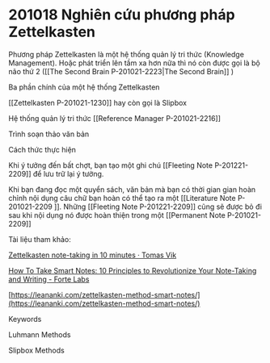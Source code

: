 # 201018 Nghiên cứu phương pháp Zettelkasten

Phương pháp Zettelkasten là một hệ thống quản lý tri thức (Knowledge Management). Hoặc phát triển lên tầm xa hơn nữa thì nó còn được gọi là bộ não thứ 2 ([[The Second Brain P-201021-2223|The Second Brain]] )

Ba phần chính của một hệ thống Zettelkasten

[[Zettelkasten P-201021-1230]] hay còn gọi là Slipbox

Hệ thống quản lý tri thức [[Reference Manager P-201021-2216]] 

Trình soạn thảo văn bản

Cách thức thực hiện

Khi ý tưởng đến bất chợt, bạn tạo một ghi chú [[Fleeting Note P-201221-2209]] để lưu trữ lại ý tưởng.

Khi bạn đang đọc một quyển sách, văn bản mà bạn có thời gian gian hoàn chỉnh nội dụng câu chữ bạn hoàn có thể tạo ra một [[Literature Note P-201021-2209 ]]. Những [[Fleeting Note P-201221-2209]] cũng sẽ được bỏ đi sau khi nội dụng nó được hoàn thiện trong một [[Permanent Note P-201021-2209]] 

Tài liệu tham khảo:

[Zettelkasten note-taking in 10 minutes · Tomas Vik](https://blog.viktomas.com/posts/slip-box/)

[How To Take Smart Notes: 10 Principles to Revolutionize Your Note-Taking and Writing - Forte Labs](https://fortelabs.co/blog/how-to-take-smart-notes/) 

[https://leananki.com/zettelkasten-method-smart-notes/](https://leananki.com/zettelkasten-method-smart-notes/)

Keywords

Luhmann Methods

Slipbox Methods